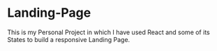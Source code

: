 # Landing-Page
This is my Personal Project in which I have used React and some of its States to build a responsive Landing Page. 
